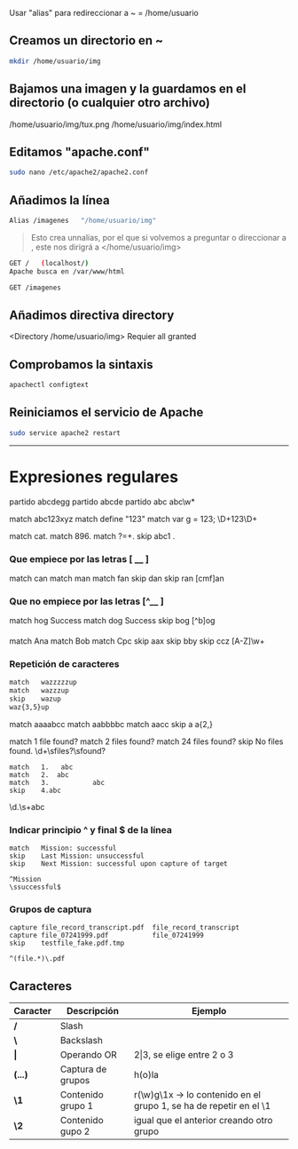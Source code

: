Usar "alias" para redireccionar a   ~ = /home/usuario

## Creamos un directorio en ~

``` bash
mkdir /home/usuario/img
```

## Bajamos una imagen y la guardamos en el directorio (o cualquier otro archivo)

/home/usuario/img/tux.png               /home/usuario/img/index.html

## Editamos "apache.conf"

``` bash
sudo nano /etc/apache2/apache2.conf
```

## Añadimos la línea

``` bash
Alias /imagenes   "/home/usuario/img"
```
> Esto crea unnalias, por el que si volvemos a preguntar o direccionar a </imagenes>, este nos dirigrá a </home/usuario/img>

``` bash
GET /   (localhost/)
Apache busca en /var/www/html

GET /imagenes
```
## Añadimos directiva directory

<Directory /home/usuario/img>
    Requier all granted
</Directory>

## Comprobamos la sintaxis

``` bash
apachectl configtext
```
## Reiniciamos el servicio de Apache

``` bash
sudo service apache2 restart
```


----------------------------------------------------------------------------------------------------

# Expresiones regulares

partido	abcdegg
partido	abcde
partido	abc
abc\w*

match	abc123xyz
match	define "123"
match	var g = 123;
\D+123\D+

match	cat.
match	896.
match	?=+.
skip	abc1
\.

### Que empiece por las letras [ __ ]

match	can
match	man
match	fan
skip	dan
skip	ran
[cmf]an

### Que no empiece por las letras [^__ ]

match	hog	Success
match	dog	Success
skip	bog
[^b]og

#### 
match	Ana
match	Bob
match	Cpc
skip	aax
skip	bby
skip	ccz
[A-Z]\w+

### Repetición de caracteres

``` html
match	wazzzzzup
match	wazzzup
skip	wazup
waz{3,5}up
```

match	aaaabcc
match	aabbbbc
match	aacc
skip	a
a{2,}

match	1 file found?
match	2 files found?
match	24 files found?
skip	No files found.
\d+\sfiles?\sfound\?
```
match	1.   abc
match	2.  abc
match	3.           abc
skip	4.abc
```
\d.\s+abc

### Indicar principio ^ y final $ de la línea
```
match	Mission: successful
skip	Last Mission: unsuccessful
skip	Next Mission: successful upon capture of target
```
`^Mission`      <br>
`\ssuccessful$`

### Grupos de captura
```
capture	file_record_transcript.pdf	file_record_transcript
capture	file_07241999.pdf	        file_07241999
skip	testfile_fake.pdf.tmp
```
`^(file.*)\.pdf`

## Caracteres

|   Caracter    |   Descripción         |   Ejemplo                     |
|   --------    |   -----------         |   -------                     |
|   **/**       |   Slash               |                               |
|   **\\**      |   Backslash           |                               |
|   **\|**      |   Operando OR         |   2\|3, se elige entre 2 o 3  |
|   **(...)**   |   Captura de grupos   |   h(o)la                      |
|   **\1**      |   Contenido grupo 1   |   r(\w)g\1x -> lo contenido en el grupo 1, se ha de repetir en el \1  |
|   **\2**      |   Contenido gupo 2    |   igual que el anterior creando otro grupo    |

